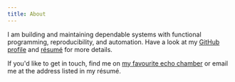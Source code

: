 ```yaml
---
title: About
---
```


I am building and maintaining dependable systems with functional programming,
reproducibility, and automation. Have a look at my [GitHub
profile](https://github.com/vaibhavsagar) and [résumé](/resume) for more
details.

If you'd like to get in touch, find me on [my favourite echo
chamber](https://twitter.com/vbhvsgr) or email me at the address listed
in my résumé.
